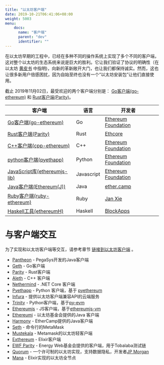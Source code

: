 ```yaml
---
title: "以太坊客户端"
date: 2019-10-21T06:41:06+08:00
weight: 5003
menu:
    docs:
      name: "客户端"
      parent: "dev"
      identifier: ""
---
```


在以太坊早期的工程中，已经在多种不同的操作系统上实现了多个不同的客户端，这对整个以太坊的生态系统来说是巨大的胜利。它让我们验证了协议的明确性（在以太坊 [黄皮书](https://github.com/ethereum/yellowpaper) 中指明)，向新的革新敞开大门，也让我们都保持诚实。然而，这也让很多新用户倍感困扰，因为自始至终也没有一个“以太坊安装包”让他们直接使用。

截止 2019年11月02日，最受欢迎的两个客户端分别是： [Go客户端(go-ethereum)](http://ethdoc.cn/ethereum-clients/go-ethereum/index.html#go-ethereum) 和 [Rust客户端(Parity)](http://ethdoc.cn/ethereum-clients/parity/index.html#parity)。

| 客户端                                                       | 语言       | 开发者                                                 |      |
| ------------------------------------------------------------ | ---------- | ------------------------------------------------------ | ---- |
| [Go客户端(go-ethereum)](http://ethdoc.cn/ethereum-clients/go-ethereum/index.html#go-ethereum) | Go         | [Ethereum Foundation](https://ethereum.org/foundation) |      |
| [Rust客户端(Parity)](http://ethdoc.cn/ethereum-clients/parity/index.html#parity) | Rust       | [Ethcore](https://ethcore.io/)                         |      |
| [C++客户端(cpp-ethereum)](http://ethdoc.cn/ethereum-clients/cpp-ethereum/index.html#cpp-ethereum) | C++        | [Ethereum Foundation](https://ethereum.org/foundation) |      |
| [python客户端(pyethapp)](http://ethdoc.cn/ethereum-clients/pyethapp/index.html#pyethapp) | Python     | [Ethereum Foundation](https://ethereum.org/foundation) |      |
| [JavaScript库(ethereumjs-lib)](http://ethdoc.cn/ethereum-clients/ethereumjs-lib/index.html#ethereumjs-lib) | Javascript | [Ethereum Foundation](https://ethereum.org/foundation) |      |
| [Java客户端(Ethereum(J))](http://ethdoc.cn/ethereum-clients/ethereumj/index.html#ethereum-j) | Java       | [ether.camp](http://www.ether.camp/)                   |      |
| [Ruby客户端(ruby-ethereum)](http://ethdoc.cn/ethereum-clients/ruby-ethereum/index.html#ruby-ethereum) | Ruby       | [Jan Xie](https://github.com/janx/)                    |      |
| [Haskell工具(ethereumH)](http://ethdoc.cn/ethereum-clients/ethereumh/index.html#ethereumh) | Haskell    | [BlockApps](http://www.blockapps.net/)                 |      |

# 与客户端交互

为了实现和以太坊客户端等交互，请参考章节 [链接到以太坊客户端](http://ethdoc.cn/connecting-to-clients/index.html#connecting-to-clients) 。

- [Pantheon](https://docs.pantheon.pegasys.tech/en/latest/) - PegaSys开发的Java客户端
- [Geth](https://github.com/ethereum/go-ethereum/wiki/geth) - Go客户端
- [Parity](https://www.parity.io/) - Rust客户端
- [Aleth](https://github.com/ethereum/aleth) - C++ 客户端
- [Nethermind](https://github.com/NethermindEth/nethermind) - .NET Core 客户端
- [Pyethapp](https://github.com/ethereum/pyethapp) - Python 客户端，基于 [pyethereum](https://github.com/ethereum/pyethereum)
- [Infura](https://infura.io/) - 提供以太坊客户端兼容API的云端服务
- [Trinity](https://github.com/ethereum/trinity) - Python客户端，基于[py-evm](https://github.com/ethereum/py-evm)
- [Ethereumjs](https://github.com/ethereumjs/ethereumjs-client) - JS客户端，基于[ethereumjs-vm](https://github.com/ethereumjs/ethereumjs-vm)
- [Ethereumj](https://github.com/ethereum/ethereumj) - 以太坊基金会提供的Java 客户端
- [Harmony](https://github.com/ether-camp/ethereum-harmony) - EtherCamp提供的Java客户端
- [Seth](https://github.com/dapphub/dapptools/tree/master/src/seth) - 命令行的MetaMask
- [Mustekala](https://github.com/musteka-la/mustekala) - Metamask的以太坊轻客户端
- [Exthereum](https://github.com/exthereum/blockchain) - Elixir客户端
- [EWF Parity](https://github.com/energywebfoundation/energyweb-ui) - Energy Web基金会提供的客户端，用于Tobalaba测试链
- [Quorum](https://github.com/jpmorganchase/quorum) - 一个许可制的以太坊实现，支持数据隐私，开发者[JP Morgan](https://www.jpmorgan.com/quorum)
- [Mana](https://github.com/mana-ethereum/mana) - Elixir实现的以太坊全节点

